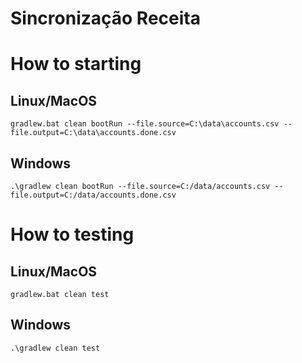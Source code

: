 # Sincronização Receita

# How to starting
## Linux/MacOS

```
gradlew.bat clean bootRun --file.source=C:\data\accounts.csv --file.output=C:\data\accounts.done.csv

```

## Windows

```
.\gradlew clean bootRun --file.source=C:/data/accounts.csv --file.output=C:/data/accounts.done.csv

```

# How to testing
## Linux/MacOS

```
gradlew.bat clean test

```

## Windows

```
.\gradlew clean test

```
